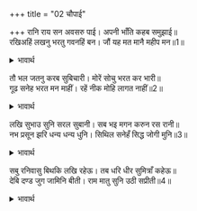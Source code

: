 +++
title = "02 चौपाई"

+++
रानि राय सन अवसरु पाई। अपनी भाँति कहब समुझाई॥  
रखिअहिं लखनु भरतु गवनहिं बन। जौं यह मत मानै महीप मन॥1॥  

<details><summary>भावार्थ</summary>

हे रानी! मौका पाकर आप राजा को अपनी ओर से जहाँ तक हो सके समझाकर कहिएगा कि लक्ष्मण को घर रख लिया जाए और भरत वन को जाएँ। यदि यह राय राजा के मन में (ठीक) जँच जाए,॥1॥  
</details>

तौ भल जतनु करब सुबिचारी। मोरें सोचु भरत कर भारी॥  
गूढ सनेह भरत मन माहीं। रहें नीक मोहि लागत नाहीं॥2॥  

<details><summary>भावार्थ</summary>

तो भलीभाँति खूब विचारकर ऐसा यत्न करें। मुझे भरत का अत्यधिक सोच है। भरत के मन में गूढ प्रेम है। उनके घर रहने में मुझे भलाई नहीं जान पडती (यह डर लगता है कि उनके प्राणों को कोई भय न हो जाए)॥2॥  
</details>

लखि सुभाउ सुनि सरल सुबानी। सब भइ मगन करुन रस रानी॥  
नभ प्रसून झरि धन्य धन्य धुनि। सिथिल सनेहँ सिद्ध जोगी मुनि॥3॥  

<details><summary>भावार्थ</summary>

कौसल्याजी का स्वभाव देखकर और उनकी सरल और उत्तम वाणी को सुनकर सब रानियाँ करुण रस में निमग्न हो गईं। आकाश से पुष्प वर्षा की झडी लग गई और धन्य-धन्य की ध्वनि होने लगी। सिद्ध, योगी और मुनि स्नेह से शिथिल हो गए॥3॥  
</details>

सबु रनिवासु बिथकि लखि रहेऊ। तब धरि धीर सुमित्राँ कहेऊ॥  
देबि दण्ड जुग जामिनि बीती। राम मातु सुनि उठी सप्रीती॥4॥  

<details><summary>भावार्थ</summary>

सारा रनिवास देखकर थकित रह गया (निस्तब्ध हो गया), तब सुमित्राजी ने धीरज करके कहा कि हे देवी! दो घडी रात बीत गई है। यह सुनकर श्री रामजी की माता कौसल्याजी प्रेमपूर्वक उठीं-॥4॥  
</details>

